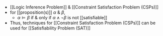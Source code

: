 - [[Logic Inference Problem]] & [[Constraint Satisfaction Problem (CSPs)]]
- for [[proposition(s)]] $\alpha$ & $\beta$, 
	- $\alpha \vDash \beta$ if & only if $\alpha \land \neg \beta$ is not [[satisfiable]]
- Thus, techniques for [[Constraint Satisfaction Problem (CSPs)]] can be used for [[Satisfiability Problem (SAT)]] 